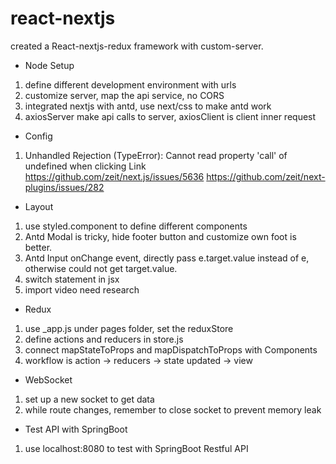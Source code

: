 # react-nextjs

created a React-nextjs-redux framework with custom-server. 

* Node Setup
1. define different development environment with urls
2. customize server, map the api service, no CORS
3. integrated nextjs with antd, use next/css to make antd work
4. axiosServer make api calls to server, axiosClient is client inner request

* Config 
1. Unhandled Rejection (TypeError): Cannot read property 'call' of undefined when clicking      Link https://github.com/zeit/next.js/issues/5636
        https://github.com/zeit/next-plugins/issues/282

* Layout
1. use styled.component to define different components
2. Antd Modal is tricky, hide footer button and customize own foot is better.
3. Antd Input onChange event, directly pass e.target.value instead of e, otherwise could not    get target.value.
4. switch statement in jsx
5. import video need research

* Redux
1. use _app.js under pages folder, set the reduxStore
2. define actions and reducers in store.js
3. connect mapStateToProps and mapDispatchToProps with Components
4. workflow is action -> reducers -> state updated -> view

* WebSocket
1. set up a new socket to get data
2. while route changes, remember to close socket to prevent memory leak

* Test API with SpringBoot
1. use localhost:8080 to test with SpringBoot Restful API 